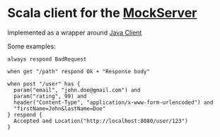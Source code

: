 # Scala client for the [MockServer](www.mock-server.com)

Implemented as a wrapper around [Java Client](https://github.com/jamesdbloom/mockserver/tree/master/mockserver-client-java)


Some examples:
```
always respond BadRequest
```

```
when get "/path" respond Ok + "Response body"
```

```
when post "/user" has {
  param("email", "john.doe@gmail.com") and
  param("rating", 99) and
  header("Content-Type", "application/x-www-form-urlencoded") and
  "firstName=John&lastName=Doe"
} respond {
  Accepted and Location("http://localhost:8080/user/123")
}
```
